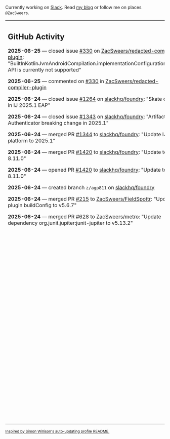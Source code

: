 Currently working on [Slack](https://slack.com/). Read [my blog](https://zacsweers.dev/) or follow me on places `@ZacSweers`.

<table><tr><td valign="top" width="60%">

## GitHub Activity
<!-- githubActivity starts -->
**2025-06-25** — closed issue [#330](https://github.com/ZacSweers/redacted-compiler-plugin/issues/330) on [ZacSweers/redacted-compiler-plugin](https://github.com/ZacSweers/redacted-compiler-plugin): "BuiltInKotlinJvmAndroidCompilation.implementationConfigurationName' API is currently not supported"

**2025-06-25** — commented on [#330](https://github.com/ZacSweers/redacted-compiler-plugin/issues/330#issuecomment-3006493262) in [ZacSweers/redacted-compiler-plugin](https://github.com/ZacSweers/redacted-compiler-plugin)

**2025-06-24** — closed issue [#1264](https://github.com/slackhq/foundry/issues/1264) on [slackhq/foundry](https://github.com/slackhq/foundry): "Skate crash in IJ 2025.1 EAP"

**2025-06-24** — closed issue [#1343](https://github.com/slackhq/foundry/issues/1343) on [slackhq/foundry](https://github.com/slackhq/foundry): "Artifactory Authenticator breaking change in 2025.1"

**2025-06-24** — merged PR [#1344](https://github.com/slackhq/foundry/pull/1344) to [slackhq/foundry](https://github.com/slackhq/foundry): "Update IJ platform to 2025.1"

**2025-06-24** — merged PR [#1420](https://github.com/slackhq/foundry/pull/1420) to [slackhq/foundry](https://github.com/slackhq/foundry): "Update to AGP 8.11.0"

**2025-06-24** — opened PR [#1420](https://github.com/slackhq/foundry/pull/1420) to [slackhq/foundry](https://github.com/slackhq/foundry): "Update to AGP 8.11.0"

**2025-06-24** — created branch `z/agp811` on [slackhq/foundry](https://github.com/slackhq/foundry)

**2025-06-24** — merged PR [#215](https://github.com/ZacSweers/FieldSpottr/pull/215) to [ZacSweers/FieldSpottr](https://github.com/ZacSweers/FieldSpottr): "Update plugin buildConfig to v5.6.7"

**2025-06-24** — merged PR [#628](https://github.com/ZacSweers/metro/pull/628) to [ZacSweers/metro](https://github.com/ZacSweers/metro): "Update dependency org.junit.jupiter:junit-jupiter to v5.13.2"
<!-- githubActivity ends -->
</td><td valign="top" width="40%">

## On My Blog
<!-- blog starts -->
**2025-04-03** — [Introducing Metro](https://www.zacsweers.dev/introducing-metro/)

**2025-02-17** — [One Last View of Mom](https://www.zacsweers.dev/one-last-view-of-mom/)

**2024-09-11** — [Gradle Footguns: Don't add potentially-empty providers to collection properties](https://www.zacsweers.dev/gradle-footgun-adding-empty-providers-to-collection-properties/)

**2024-08-25** — [Writing a Kotlin Multiplatform App from Start to Store](https://www.zacsweers.dev/writing-a-kotlin-multiplatform-app-from-start-to-store/)

**2024-08-09** — [Introducing: Anvil-KSP](https://www.zacsweers.dev/introducing-anvil-ksp/)

**2024-05-06** — [Preparing for K2](https://www.zacsweers.dev/preparing-for-k2/)

**2024-01-03** — [Life in 2024](https://www.zacsweers.dev/life-in-2024/)

**2023-07-09** — [Catching Up on CatchUp: 2023](https://www.zacsweers.dev/catching-up-on-catchup-2023/)

**2023-01-10** — [Keeping Android and Kotlin Healthy in a Post-Twitter World](https://www.zacsweers.dev/keeping-android-healthy/)

**2022-12-19** — [Improving Your Gradle Workflow by Not Auto-reloading Build Files](https://www.zacsweers.dev/improving-your-workflow-by-not-auto-reloading-build-files/)
<!-- blog ends -->
_More on [zacsweers.dev](https://zacsweers.dev/)_
</td></tr></table>

<sub><a href="https://simonwillison.net/2020/Jul/10/self-updating-profile-readme/">Inspired by Simon Willison's auto-updating profile README.</a></sub>